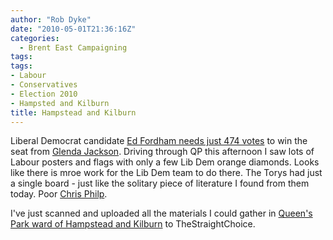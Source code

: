 ```yaml
---
author: "Rob Dyke"
date: "2010-05-01T21:36:16Z"
categories:
  - Brent East Campaigning
tags:
tags:
- Labour
- Conservatives
- Election 2010
- Hampsted and Kilburn
title: Hampstead and Kilburn
---
```

Liberal Democrat candidate [Ed Fordham needs just 474 votes](http://hampsteadandkilburn.org.uk/) to win the seat from [Glenda Jackson](http://www.glenda-jackson.co.uk/). Driving through QP this afternoon I saw lots of Labour posters and flags with only a few Lib Dem orange diamonds. Looks like there is mroe work for the Lib Dem team to do there. The Torys had just a single board - just like the solitary piece of literature I found from them today. Poor [Chris Philp](http://www.chrisphilp.com/).

I've just scanned and uploaded all the materials I could gather in [Queen's Park ward of Hampstead and Kilburn](http://www.thestraightchoice.org/constituencies/hampstead_and_kilburn/) to TheStraightChoice.
